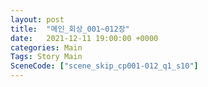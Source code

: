 ```yaml
---
layout: post
title:  "메인_회상_001~012장"
date:   2021-12-11 19:00:00 +0000
categories: Main
Tags: Story Main
SceneCode: ["scene_skip_cp001-012_q1_s10"]
---
```

